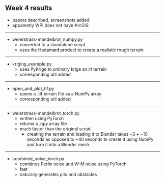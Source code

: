 ## Week 4 results

- papers described, screenshots added
- apparently WPI does not have ArcGIS
---
- weierstrass-mandelbrot_numpy.py
  - converted to a standalone script
  - uses the Hadamard product to create a realistic rough terrain
---
- kriging_example.py
  - uses PyKrige to ordinary krige an irl terrain
  - corresponding util added
---
- open_and_plot_tif.py
  - opens a .tif terrain file as a NumPy array
  - corresponding util added
---
- weierstrass-mandelbrot_torch.py
  - written using PyTorch
  - returns a .npy array file
  - much faster than the original script
    - creating the terrain and loading it to Blender takes ~3 + ~10 seconds as opposed to ~40 seconds to create it using NumPy and turn it into a Blender mesh
---
- combined_noise_torch.py
  - combines Perlin noise and W-M noise using PyTorch
  - fast
  - naturally generates pits and obstacles